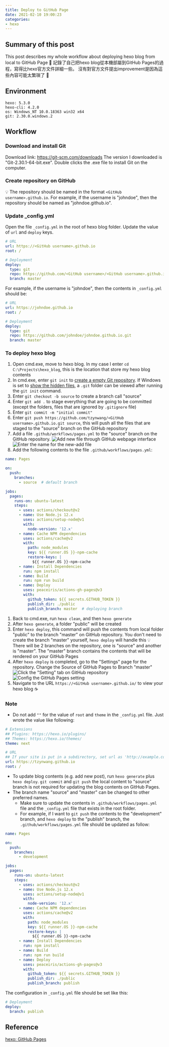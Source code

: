 ```yaml
---
title: Deploy to GitHub Page
date: 2021-02-10 19:00:23
categories: 
- hexo
---
```


## Summary of this post
This post describes my whole workflow about deploying hexo blog from local to GitHub Page 🛫
記錄了自己把hexo blog從本機部屬到GitHub Pages的過程，寫得比hexo官方文件詳細一些。
沒有對官方文件提出improvement是因為這些內容可能太繁瑣了 🤣


## Environment
```
hexo: 5.3.0
hexo-cli: 4.2.0
os: Windows_NT 10.0.18363 win32 x64
git: 2.30.0.windows.2
```


## Workflow
### Download and install Git
Download link: https://git-scm.com/downloads
The version I downloaded is "Git-2.30.1-64-bit.exe". Double clicks the .exe file to install Git on the computer.


### Create repository on GitHub
💡 The repository should be named in the format `<GitHub username>.github.io`.
For example, if the username is "johndoe", then the repository should be named as "johndoe.github.io".


### Update _config.yml
Open the file `_config.yml` in the root of hexo blog folder.
Update the value of `url` and `deploy` keys.
```YAML
# URL
url: https://<GitHub username>.github.io
root: /

# Deployment
deploy:
  type: git
  repo: https://github.com/<GitHub username>/<GitHub username>.github.io.git
  branch: master
```

For example, if the username is "johndoe", then the contents in `_config.yml` should be:
```YAML
# URL
url: https://johndoe.github.io
root: /

# Deployment
deploy:
  type: git
  repo: https://github.com/johndoe/johndoe.github.io.git
  branch: master
```


### To deploy hexo blog
1. Open cmd.exe, move to hexo blog. In my case I enter `cd C:\Projects\hexo_blog`, this is the location that store my hexo blog contents
1. In cmd.exe, enter `git init` to [create a empty Git repository](https://git-scm.com/docs/git-init). If Windows is set to [show the hidden files](https://support.microsoft.com/en-us/windows/show-hidden-files-0320fe58-0117-fd59-6851-9b7f9840fdb2), a `.git` folder can be viewed after running the `git init` command.
1. Enter `git checkout -b source` to create a branch call "source"
1. Enter `git add .` to stage everything that are going to be committed (except the folders, files that are ignored by `.gitignore` file)
1. Enter `git commit -m "initial commit"`
1. Enter `git push https://github.com/tzynwang/<GitHub username>.github.io.git source`, this will push all the files that are staged to the "source" branch on the GitHub repository
1. Add a file `.github/workflows/pages.yml` to the "source" branch on the GitHub repository.
![Add new file through GitHub webpage interface](add-new-file-to-repository-00.png)
![Enter the name for the new-add file](add-new-file-to-repository-01.png)
1. Add the following contents to the file `.github/workflows/pages.yml`:
```YAML
name: Pages

on:
  push:
    branches:
      - source  # default branch

jobs:
  pages:
    runs-on: ubuntu-latest
    steps:
      - uses: actions/checkout@v2
      - name: Use Node.js 12.x
        uses: actions/setup-node@v1
        with:
          node-version: '12.x'
      - name: Cache NPM dependencies
        uses: actions/cache@v2
        with:
          path: node_modules
          key: ${{ runner.OS }}-npm-cache
          restore-keys: |
            ${{ runner.OS }}-npm-cache
      - name: Install Dependencies
        run: npm install
      - name: Build
        run: npm run build
      - name: Deploy
        uses: peaceiris/actions-gh-pages@v3
        with:
          github_token: ${{ secrets.GITHUB_TOKEN }}
          publish_dir: ./public
          publish_branch: master  # deploying branch
```
1. Back to cmd.exe, run `hexo clean`, and then `hexo generate`
1. After `hexo generate`, a folder "public" will be created
1. Enter `hexo deploy`, this command will push the contents from local folder "public" to the branch "master" on GitHub repository. You don't need to create the branch "master" yourself, `hexo deploy` will handle this
  💡 There will be 2 branches on the repository, one is "source" and another is "master". The "master" branch contains the contents that will be rendered on your GitHub Pages
1. After `hexo deploy` is completed, go to the "Settings" page for the repository. Change the Source of GitHub Pages to Branch "master"
![Click the "Setting" tab on GitHub repository](config-github-pages-setting-00.png)
![Config the GitHub Pages setting](config-github-pages-setting-01.png)
1. Navigate to the URL `https://<GitHub username>.github.io/` to view your hexo blog ☕


### Note
- Do not add `""` for the value of `root` and `theme` in the `_config.yml` file. Just wrote the value like following:
```YAML
# Extensions
## Plugins: https://hexo.io/plugins/
## Themes: https://hexo.io/themes/
theme: next

# URL
## If your site is put in a subdirectory, set url as 'http://example.com/child' and root as '/child/'
url: https://tzynwang.github.io
root: /
```
- To update blog contents (e.g. add new post), run `hexo generate` plus `hexo deploy`.
  `git commit` and `git push` the local content to "source" branch is not required for updating the blog contents on GitHub Pages.
- The branch name "source" and "master" can be changed to other preferred names.
  - Make sure to update the contents in `.github/workflows/pages.yml` file and the `_config.yml` file that exists in the root folder.
  - For example, if I want to `git push` the contents to the "development" branch, and `hexo deploy` to the "publish" branch, the `.github/workflows/pages.yml` file should be updated as follow:
```YAML
name: Pages

on:
  push:
    branches:
      - development

jobs:
  pages:
    runs-on: ubuntu-latest
    steps:
      - uses: actions/checkout@v2
      - name: Use Node.js 12.x
        uses: actions/setup-node@v1
        with:
          node-version: '12.x'
      - name: Cache NPM dependencies
        uses: actions/cache@v2
        with:
          path: node_modules
          key: ${{ runner.OS }}-npm-cache
          restore-keys: |
            ${{ runner.OS }}-npm-cache
      - name: Install Dependencies
        run: npm install
      - name: Build
        run: npm run build
      - name: Deploy
        uses: peaceiris/actions-gh-pages@v3
        with:
          github_token: ${{ secrets.GITHUB_TOKEN }}
          publish_dir: ./public
          publish_branch: publish
```
  The configuration in `_config.yml` file should be set like this:
  ```YAML
  # Deployment
  deploy:
    branch: publish
  ```


## Reference
[hexo: GitHub Pages](https://hexo.io/docs/github-pages)